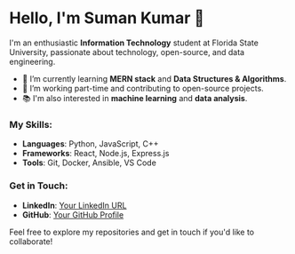 
# Hello, I'm Suman Kumar 👋

I'm an enthusiastic **Information Technology** student at Florida State University, passionate about technology, open-source, and data engineering. 

- 🌱 I’m currently learning **MERN stack** and **Data Structures & Algorithms**.
- 💼 I’m working part-time and contributing to open-source projects.
- 📚 I'm also interested in **machine learning** and **data analysis**.

### My Skills:
- **Languages**: Python, JavaScript, C++
- **Frameworks**: React, Node.js, Express.js
- **Tools**: Git, Docker, Ansible, VS Code

### Get in Touch:
- **LinkedIn**: [Your LinkedIn URL](https://www.linkedin.com/in/yourusername)
- **GitHub**: [Your GitHub Profile](https://github.com/yourusername)

Feel free to explore my repositories and get in touch if you'd like to collaborate!
